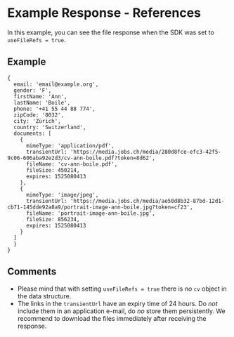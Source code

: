 # Example Response - References

In this example, you can see the file response when the SDK was set to `useFileRefs = true`.

## Example

```
{
  email: 'email@example.org',
  gender: 'F',
  firstName: 'Ann',
  lastName: 'Boile',
  phone: '+41 55 44 88 774',
  zipCode: '8032',
  city: 'Zürich',
  country: 'Switzerland',
  documents: [
    {
      mimeType: 'application/pdf',
      transientUrl: 'https://media.jobs.ch/media/280d8fce-efc3-42f5-9c06-606aba92e2d3/cv-ann-boile.pdf?token=8d62',
      fileName: 'cv-ann-boile.pdf',
      fileSize: 450214,
      expires: 1525080413
    },
    {
      mimeType: 'image/jpeg',
      transientUrl: 'https://media.jobs.ch/media/ae50d8b32-87bd-12d1-cb71-145dde92a8a9/portrait-image-ann-boile.jpg?token=cf23',
      fileName: 'portrait-image-ann-boile.jpg',
      fileSize: 856234,
      expires: 1525080413
    }
  ]
  }
}
```

## Comments
* Please mind that with setting `useFileRefs = true` there is *no* `cv` object in the data structure.
* The links in the `transientUrl` have an expiry time of 24 hours. Do *not* include them in an application e-mail, do *no* store them persistently. We recommend to download the files immediately after receiving the response.
